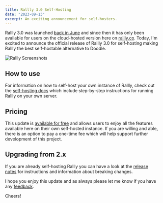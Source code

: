 ```yaml
---
title: Rallly 3.0 Self-Hosting
date: "2023-09-13"
excerpt: An exciting announcement for self-hosters.
---
```


Rallly 3.0 was launched [back in June](/blog/rallly-3-0) and since then it has only been available for users on the cloud-hosted version here on [rallly.co](/). Today, I'm excited to announce the official release of Rallly 3.0 for self-hosting making Rallly the best self-hostable alternative to Doodle.

![Rallly Screenshots](/static/images/splash.png)

## How to use

For information on how to self-host your own instance of Rallly, check out the [self-hosting docs](https://support.rallly.co/self-hosting) which include step-by-step instructions for running Rallly on your own server.

## Pricing

This update is [available for free](https://support.rallly.co/self-hosting/pricing) and allows users to enjoy all the features available here on their own self-hosted instance. If you are willing and able, there is an option to pay a one-time fee which will help support further development of this project.

## Upgrading from 2.x

If you are already self-hosting Rallly you can have a look at the [release notes](https://github.com/lukevella/rallly/releases/tag/v3.0.0) for instructions and information about breaking changes.

I hope you enjoy this update and as always please let me know if you have any [feedback](mailto:feedback@rallly.co).

Cheers!
